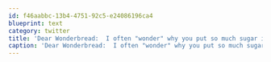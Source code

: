 ```yaml
---
id: f46aabbc-13b4-4751-92c5-e24086196ca4
blueprint: text
category: twitter
title: 'Dear Wonderbread:  I often "wonder" why you put so much sugar in your "bread"  #notbread'
caption: 'Dear Wonderbread:  I often "wonder" why you put so much sugar in your "bread"  <span class="hashtag hashtag_local">#<a href="http://tweettemp.darylchymko.ca/?tag=notbread">notbread</a>'
---
```

